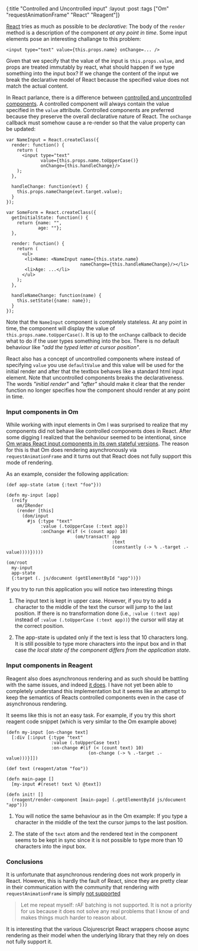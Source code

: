 {:title "Controlled and Uncontrolled input"
 :layout :post
 :tags  ["Om" "requestAnimationFrame" "React" "Reagent"]}

[React](http://facebook.github.io/react/) tries as much as possible to
be *declarative*: The body of the `render` method is a description of
the component *at any point in time*. Some input elements pose an
interesting challange to this problem:

```
<input type="text" value={this.props.name} onChange=... />
```

Given that we specify that the value of the input is
`this.props.value`, and props are treated immutably by react, what
should happen if we type something into the input box? If we change
the content of the input we break the declarative model of React
because the specified value does not match the actual content.

In React parlance, there is a difference between [controlled and uncontrolled components](http://facebook.github.io/react/docs/forms.html#controlled-components). A controlled component will always contain
the value specified in the `value` attribute. Controlled components
are preferred because they preserve the overall declarative nature of
React. The `onChange` callback must somehow cause a re-render so that
the value property can be updated:

```
var NameInput = React.createClass({
  render: function() {
    return (
      <input type="text"
             value={this.props.name.toUpperCase()}
             onChange={this.handleChange}/>
    );
  },

  handleChange: function(evt) {
    this.props.nameChange(evt.target.value);
  }
});

var SomeForm = React.createClass({
  getInitialState: function() {
    return {name: "",
            age: ""};
  },

  render: function() {
    return (
      <ul>
       <li>Name: <NameInput name={this.state.name}
                            nameChange={this.handleNameChange}/></li>
       <li>Age: ...</li>
      </ul>
    );
  },

  handleNameChange: function(name) {
    this.setState({name: name});
  }
});
```

Note that the `NameInput` component is completely stateless. At
any point in time, the component will display the value of
`this.props.name.toUpperCase()`. It is up to the `onChange` callback
to decide what to do if the user types something into the box. There
is no default behaviour like *"add the typed letter at cursor position"*.

React also has a concept of uncontrolled components where instead of
specifying `value` you use `defaultValue` and this value will be used
for the initial render and after that the textbox behaves like a
standard html input element. Note that uncontrolled components breaks
the declarativeness. The words *"initial render"* and *"after"* should
make it clear that the render function no longer specifies how the
component should render at any point in time.

### Input components in Om

While working with input elements in Om I was surprised to realize that
my components did not behave like controlled components does in
React. After some digging I
realized that the behaviour seemed to be intentional, since [Om wraps React input components in its own stateful versions](https://github.com/swannodette/om/blob/master/src/om/dom.cljs#L7-L36). The reason for this is
that Om does rendering asynchronously via `requestAnimationFrame` and
it turns out that React does not fully support this mode of rendering.

As an example, consider the following application:

```
(def app-state (atom {:text "foo"}))

(defn my-input [app]
  (reify
    om/IRender
    (render [this]
      (dom/input
        #js {:type "text"
             :value (.toUpperCase (:text app))
             :onChange #(if (< (count app) 10)
                          (om/transact! app
                                        :text
                                        (constantly (-> % .-target .-value))))}))))

(om/root
  my-input
  app-state
  {:target (. js/document (getElementById "app"))})
```

If you try to run this application you will notice two interesting things

1. The input text is kept in upper case. However, if you try to add a character to the middle of the text the cursor will jump to the last position. If there is no transformation done (i.e., `:value (:text app)` instead of `:value (.toUpperCase (:text app))`) the cursor will stay at the correct position.

2. The app-state is updated only if the text is less that 10 characters long. It is still possible to type more characters into the input box and in that case *the local state of the component differs from the application state*.

### Input components in Reagent

Reagent also does asynchronous rendering and as such should be battling
with the same issues, and indeed [it does](https://github.com/reagent-project/reagent/blob/master/src/reagent/impl/template.cljs#L82-L140). I have not yet been able to completely understand this implementation but it seems like an attempt to keep the semantics of Reacts controlled components even in the case of asynchronous rendering.

It seems like this is not an easy task. For example, if you try this short reagent code snippet (which is very similar to the Om example above)

```
(defn my-input [on-change text]
  [:div [:input {:type "text"
                 :value (.toUpperCase text)
                 :on-change #(if (< (count text) 10)
                               (on-change (-> % .-target .-value)))}]])

(def text (reagent/atom "foo"))

(defn main-page []
  [my-input #(reset! text %) @text])

(defn init! []
  (reagent/render-component [main-page] (.getElementById js/document "app")))
```

1. You will notice the same behaviour as in the Om example: If you type a character in the middle of the text the cursor jumps to the last position.

2. The state of the `text` atom and the rendered text in the component seems to be kept in sync since it is not possible to type more than 10 characters into the input box.

### Conclusions

It is unfortunate that asynchronous rendering does not work properly
in React. However, this is hardly the fault of React, since they are pretty clear in
their communication with the community that rendering with `requestAnimationFrame` is simply [not supported](https://groups.google.com/forum/#!msg/reactjs/LkTihnf6Ey8/FgFvvf33GckJ)

> Let me repeat myself: rAF batching is not supported. It is not a priority for us because it does not solve any real problems that I know of and makes things much harder to reason about.

It is interesting that the various Clojurescript React wrappers choose async rendering as their model when the underlying library
that they rely on does not fully support it.